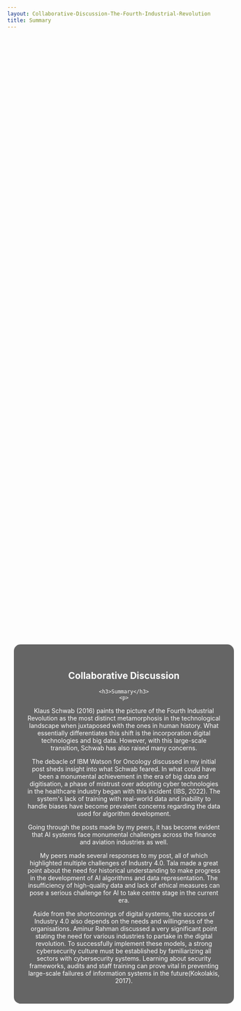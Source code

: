 ```yaml
---
layout: Collaborative-Discussion-The-Fourth-Industrial-Revolution
title: Summary
---
```



<div style="background-image: url('/assets/images/banners/About-me.jpg'); background-size: cover; background-position: center; height: 90vh; width: 90vw; display: flex; justify-content: center; align-items: center; margin-left: auto; margin-right: auto; width: 100%; padding: 0; overflow: hidden; border-radius: 15px; padding-left: 15px;"> <!-- Reduced padding-left -->
  <div style="background-color: rgba(0, 0, 0, 0.6); padding: 30px; border-radius: 15px; text-align: center; max-width: 600px; color: white;">
    <h2>Collaborative Discussion</h2>
  
    <h3>Summary</h3>
    <p>
      
Klaus Schwab (2016) paints the picture of the Fourth Industrial Revolution as the most distinct metamorphosis in the technological landscape when juxtaposed with the ones in human history. What essentially differentiates this shift is the incorporation digital technologies and big data. However, with this large-scale transition, Schwab has also raised many concerns. 

The debacle of IBM Watson for Oncology discussed in my initial post sheds insight into what Schwab feared. In what could have been a monumental achievement in the era of big data and digitisation, a phase of mistrust over adopting cyber technologies in the healthcare industry began with this incident (IBS, 2022). The system's lack of training with real-world data and inability to handle biases have become prevalent concerns regarding the data used for algorithm development. 

Going through the posts made by my peers, it has become evident that AI systems face monumental challenges across the finance and aviation industries as well. 

My peers made several responses to my post, all of which highlighted multiple challenges of Industry 4.0. Tala made a great point about the need for historical understanding to make progress in the development of AI algorithms and data representation. The insufficiency of high-quality data and lack of ethical measures can pose a serious challenge for AI to take centre stage in the current era. 

Aside from the shortcomings of digital systems, the success of Industry 4.0 also depends on the needs and willingness of the organisations. Aminur Rahman discussed a very significant point stating the need for various industries to partake in the digital revolution. To successfully implement these models, a strong cybersecurity culture must be established by familiarizing all sectors with cybersecurity systems. Learning about security frameworks, audits and staff training can prove vital in preventing large-scale failures of information systems in the future(Kokolakis, 2017).
    </p>

  </div>
</div>

